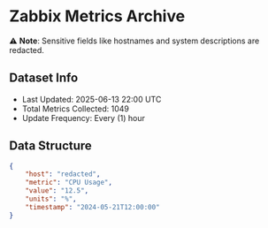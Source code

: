 # Zabbix Metrics Archive

⚠️ **Note**: Sensitive fields like hostnames and system descriptions are redacted.

## Dataset Info
- Last Updated: 2025-06-13 22:00 UTC
- Total Metrics Collected: 1049
- Update Frequency: Every (1) hour

## Data Structure
```json
{
    "host": "redacted",
    "metric": "CPU Usage",
    "value": "12.5",
    "units": "%",
    "timestamp": "2024-05-21T12:00:00"
}
```
